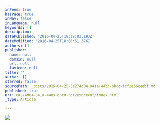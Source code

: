 ```yaml
---
inFeed: true
hasPage: true
inNav: false
inLanguage: null
keywords: []
description: ''
datePublished: '2016-04-25T18:09:03.193Z'
dateModified: '2016-04-25T18:08:51.376Z'
authors: []
publisher:
  name: null
  domain: null
  url: null
  favicon: null
title: ''
author: []
starred: false
sourcePath: _posts/2016-04-25-6a274d04-841a-44b3-bbcd-bcf2e56ceebf.md
published: true
url: 6a274d04-841a-44b3-bbcd-bcf2e56ceebf/index.html
_type: Article

---
```

![](https://the-grid-user-content.s3-us-west-2.amazonaws.com/f6b86986-cb8d-4a0d-8045-bd93e1a4276a.png)